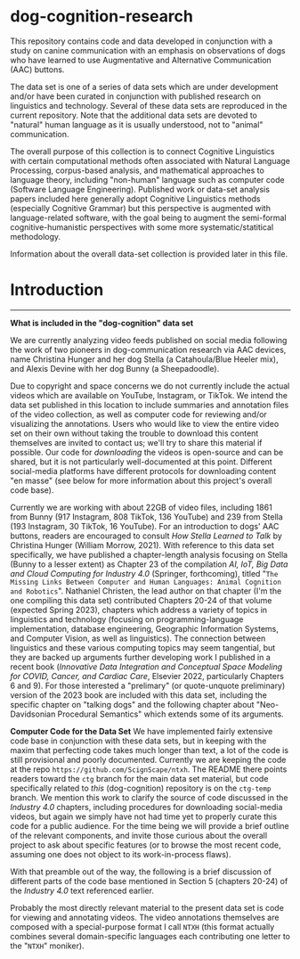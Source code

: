 # dog-cognition-research

This repository contains code and data developed in conjunction with a study on canine communication with an emphasis on observations of dogs who have learned to use Augmentative and Alternative Communication (AAC) buttons.

The data set is one of a series of data sets which are under development and/or have been curated in conjunction with published research on linguistics and technology.  Several of these data sets are reproduced in the current repository.  Note that the additional data sets are devoted to "natural" human language as it is usually understood, not to "animal" communication.

The overall purpose of this collection is to connect Cognitive Linguistics with certain computational methods often associated with Natural Language Processing, corpus-based analysis, and mathematical approaches to language theory, including "non-human" language such as computer code (Software Language Engineering).  Published work or data-set analysis papers included here generally adopt Cognitive Linguistics methods (especially Cognitive Grammar) but this perspective is augmented with language-related software, with the goal being to augment the semi-formal cognitive-humanistic perspectives with some more systematic/statitical methodology.

Information about the overall data-set collection is provided later in this file.

# Introduction

---
**What is included in the "dog-cognition" data set**

We are currently analyzing video feeds published on social media following the work of two pioneers in dog-communication research via AAC devices, name Christina Hunger and her dog Stella (a Catahoula/Blue Heeler mix), and Alexis Devine with her dog Bunny (a Sheepadoodle).  

Due to copyright and space concerns we do not currently include the actual videos which are available on YouTube, Instagram, or TikTok.  We intend the data set published in this location to include summaries and annotation files of the video collection, as well as computer code for reviewing and/or visualizing the annotations.  Users who would like to view the entire video set on their own without taking the trouble to download this content themselves are invited to contact us; we'll try to share this material if possible.  Our code for _downloading_ the videos is open-source and can be shared, but it is not particularly well-documented at this point.  Different social-media platforms have different protocols for downloading content "en masse" (see below for more information about this project's overall code base).

Currently we are working with about 22GB of video files, including 1861 from Bunny (917 Instagram, 808 TikTok, 136 YouTube) and 239 from Stella (193 Instagram, 30 TikTok, 16 YouTube).  For an introduction to dogs' AAC buttons, readers are encouraged to consult _How Stella Learned to Talk_ by Christina Hunger (William Morrow, 2021).  With reference to this data set specifically, we have published a chapter-length analysis focusing on Stella (Bunny to a lesser extent) as Chapter 23 of the compilation _AI, IoT, Big Data and Cloud Computing for Industry 4.0_ (Springer, forthcoming), titled "`The Missing Links Between Computer and Human Languages: Animal Cognition
and Robotics`".  Nathaniel Christen, the lead author on that chapter (I'm the one compiling this data set) contributed Chapters 20-24 of that volume (expected Spring 2023), chapters which address a variety of topics in linguistics and technology (focusing on programming-language implementation,  database engineering, Geographic Information Systems, and Computer Vision, as well as linguistics).  The connection between linguistics and these various computing topics may seem tangential, but they are backed up arguments further developing work I published in a recent book (_Innovative Data Integration and Conceptual Space Modeling for COVID, Cancer, and Cardiac Care_, Elsevier 2022, particularly Chapters 6 and 9).  For those interested a "prelimary" (or quote-unquote preliminary) version of the 2023 book are included with this data set, including the specific chapter on "talking dogs" and the following chapter about "Neo-Davidsonian Procedural Semantics" which extends some of its arguments.

**Computer Code for the Data Set**
We have implemented fairly extensive code base in conjunction with these data sets, but in keeping with the maxim that perfecting code takes much longer than text, a lot of the code is still provisional and poorly documented.  Currently we are keeping the code at the repo `https://github.com/ScignScape/ntxh`.  The README there points readers toward the `ctg` branch for the main data set material, but code specifically related to *this* (dog-cognition) repository is on the `ctg-temp` branch.  We mention this work to clarify the source of code discussed in the _Industry 4.0_ chapters, including procedures for downloading social-media videos, but again we simply have not had time yet to properly curate this code for a public audience.  For the time being we will provide a brief outline of the relevant components, and invite those curious about the overall project to ask about specific features (or to browse the most recent code, assuming one does not object to its work-in-process flaws).

With that preamble out of the way, the following is a brief discussion of different parts of the code base mentioned in Section 5 (chapters 20-24) of the _Industry 4.0_ text referenced earlier.

Probably the most directly relevant material to the present data set is code for viewing and annotating videos.  The video annotations themselves are composed with a special-purpose format I call `NTXH` (this format actually combines several domain-specific languages each contributing one letter to the "`NTXH`" moniker).   

